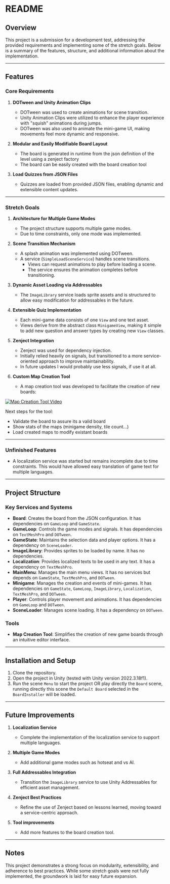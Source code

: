 # README

## Overview
This project is a submission for a development test, addressing the provided requirements and implementing some of the stretch goals. Below is a summary of the features, structure, and additional information about the implementation.

---

## Features

### **Core Requirements**
1. **DOTween and Unity Animation Clips**
   - DOTween was used to create animations for scene transition.
   - Unity Animation Clips were utilized to enhance the player experience with "squish" animations during jumps.
   - DOTween was also used to animate the mini-game UI, making movements feel more dynamic and responsive.

2. **Modular and Easily Modifiable Board Layout**
   - The board is generated in runtime from the json definition of the level using a zenject factory
   - The board can be easily created with the board creation tool

3. **Load Quizzes from JSON Files**
   - Quizzes are loaded from provided JSON files, enabling dynamic and extensible content updates.

---

### **Stretch Goals**
1. **Architecture for Multiple Game Modes**
   - The project structure supports multiple game modes.
   - Due to time constraints, only one mode was implemented.

2. **Scene Transition Mechanism**
   - A splash animation was implemented using DOTween.
   - A service (`SimpleLoadSceneService`) handles scene transitions.
     - Views can request animations to play before loading a scene.
     - The service ensures the animation completes before transitioning.

3. **Dynamic Asset Loading via Addressables**
   - The `ImageLibrary` service loads sprite assets and is structured to allow easy modification for addressables in the future.

4. **Extensible Quiz Implementation**
   - Each mini-game data consists of one `View` and one text asset.
   - Views derive from the abstract class `MinigameView`, making it simple to add new question and answer types by creating new `View` classes.

5. **Zenject Integration**
   - Zenject was used for dependency injection.
   - Initially relied heavily on signals, but transitioned to a more service-oriented approach to improve maintainability.
   - In future updates I would probably use less signals, if use it at all. 

6. **Custom Map Creation Tool**
   - A map creation tool was developed to facilitate the creation of new boards:
   
[![Map Creation Tool Video](https://img.youtube.com/vi/k06WSznRpdc/0.jpg)](https://www.youtube.com/watch?v=k06WSznRpdc)

   Next steps for the tool:
   - Validate the board to assure its a valid board
   - Show stats of the maps (minigame density, tile count...)
   - Load created maps to modify existant boards
---

### **Unfinished Features**
- A localization service was started but remains incomplete due to time constraints. This would have allowed easy translation of game text for multiple languages.

---

## Project Structure

### **Key Services and Systems**
- **Board**: Creates the board from the JSON configuration. It has dependencies on `GameLoop` and `GameState`.
- **GameLoop**: Controls the game modes and signals. It has dependencies on `TextMeshPro` and `DOTween`.
- **GameState**: Maintains the selection data and player options. It has a dependency on `SceneLoader`.
- **ImageLibrary**: Provides sprites to be loaded by name. It has no dependencies.
- **Localization**: Provides localized texts to be used in any text. It has a dependency on `TextMeshPro`.
- **MainMenu**: Manages the main menu views. It has no services but depends on `GameState`, `TextMeshPro`, and `DOTween`.
- **Minigame**: Manages the creation and events of mini-games. It has dependencies on `GameState`, `GameLoop`, `ImageLibrary`, `Localization`, `TextMeshPro`, and `DOTween`.
- **Player**: Controls player movement and animations. It has dependencies on `GameLoop` and `DOTween`.
- **SceneLoader**: Manages scene loading. It has a dependency on `DOTween`.

### **Tools**
- **Map Creation Tool**: Simplifies the creation of new game boards through an intuitive editor interface.

---

## Installation and Setup
1. Clone the repository.
2. Open the project in Unity (tested with Unity version 2022.3.18f1).
3. Run the scene `Menu` to start the project OR play directly the `Board` scene, running directly this scene the `Default Board` selected in the `BoardInstaller` will be loaded.

---

## Future Improvements
1. **Localization Service**
   - Complete the implementation of the localization service to support multiple languages.

2. **Multiple Game Modes**
   - Add additional game modes such as hotseat and vs AI.

3. **Full Addressables Integration**
   - Transition the `ImageLibrary` service to use Unity Addressables for efficient asset management.

4. **Zenject Best Practices**
   - Refine the use of Zenject based on lessons learned, moving toward a service-centric approach.
     
5. **Tool improvements**
   - Add more features to the board creation tool.
---

## Notes
This project demonstrates a strong focus on modularity, extensibility, and adherence to best practices. While some stretch goals were not fully implemented, the groundwork is laid for easy future expansion.
